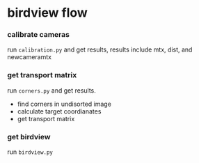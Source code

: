 # birdview flow

### calibrate cameras 
run `calibration.py` and get results,
results include mtx, dist, and newcameramtx

### get transport matrix
run `corners.py` and get results.
- find corners in undisorted image
- calculate target coordianates
- get transport matrix

### get birdview
run `birdview.py`
